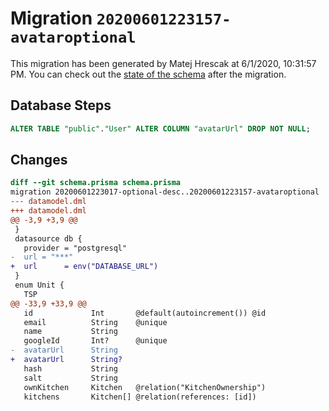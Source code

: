 # Migration `20200601223157-avataroptional`

This migration has been generated by Matej Hrescak at 6/1/2020, 10:31:57 PM.
You can check out the [state of the schema](./schema.prisma) after the migration.

## Database Steps

```sql
ALTER TABLE "public"."User" ALTER COLUMN "avatarUrl" DROP NOT NULL;
```

## Changes

```diff
diff --git schema.prisma schema.prisma
migration 20200601223017-optional-desc..20200601223157-avataroptional
--- datamodel.dml
+++ datamodel.dml
@@ -3,9 +3,9 @@
 }
 datasource db {
   provider = "postgresql"
-  url = "***"
+  url      = env("DATABASE_URL")
 }
 enum Unit {
   TSP
@@ -33,9 +33,9 @@
   id             Int       @default(autoincrement()) @id
   email          String    @unique
   name           String
   googleId       Int?      @unique
-  avatarUrl      String
+  avatarUrl      String?
   hash           String
   salt           String
   ownKitchen     Kitchen   @relation("KitchenOwnership")
   kitchens       Kitchen[] @relation(references: [id])
```


